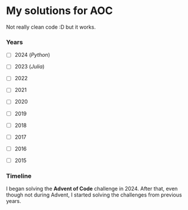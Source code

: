 # My solutions for AOC

Not really clean code :D but it works.


### Years
- [ ] 2024 (_Python_)
- [ ] 2023 (_Julia_)
- [ ] 2022
- [ ] 2021
- [ ] 2020
- [ ] 2019
- [ ] 2018
- [ ] 2017
- [ ] 2016
- [ ] 2015


### Timeline
I began solving the **Advent of Code** challenge in 2024. 
After that, even though not during Advent, I started solving the challenges from previous years.
